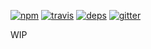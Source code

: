 [![npm](https://img.shields.io/npm/v/@yummies/core-components.svg?style=flat-square)](https://www.npmjs.com/package/@yummies/core-components)
[![travis](http://img.shields.io/travis/yummies/core-components.svg?style=flat-square)](https://travis-ci.org/yummies/core-components)
[![deps](http://img.shields.io/david/yummies/core-components.svg?style=flat-square)](https://david-dm.org/yummies/core-components)
[![gitter](http://img.shields.io/badge/gitter-join_chat-brightgreen.svg?style=flat-square)](https://gitter.im/yummies/yummies)

WIP
